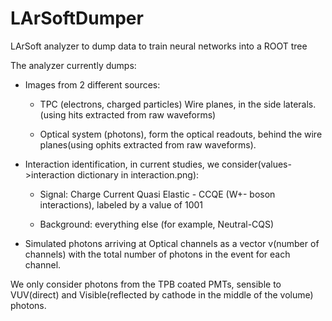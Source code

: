 # LArSoftDumper
LArSoft analyzer to dump data to train neural networks into a ROOT tree

The analyzer currently dumps:

- Images from 2 different sources:
 
  - TPC (electrons, charged particles) Wire planes, in the side laterals. (using hits extracted from raw waveforms)
  
  - Optical system (photons), form the optical readouts, behind the wire planes(using ophits extracted from raw waveforms).

- Interaction identification, in current studies, we consider(values->interaction dictionary in interaction.png):
 
  - Signal: Charge Current Quasi Elastic - CCQE (W+- boson interactions), labeled by a value of 1001
 
  - Background: everything else (for example, Neutral-CQS)

- Simulated photons arriving at Optical channels as a vector v(number of channels) with the total number of photons in the event for each channel.

We only consider photons from the TPB coated PMTs, sensible to VUV(direct) and Visible(reflected by cathode in the middle of the volume) photons.
